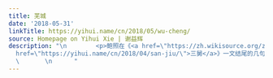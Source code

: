 ```yaml
---
title: 芜城
date: '2018-05-31'
linkTitle: https://yihui.name/cn/2018/05/wu-cheng/
source: Homepage on Yihui Xie | 谢益辉
description: "\n        <p>鲍照在《<a href=\"https://zh.wikisource.org/zh-hans/%E8%95%AA%E5%9F%8E%E8%B3%A6\">芜城赋</a>》中对比芜城（扬州）的极盛与衰败，赋末作芜城之歌，可谓悲观和无奈之极：</p>\n\n<blockquote>\n<p>边风急兮城上寒，井径灭兮丘陇残。千龄兮万代，共尽兮何言。</p>\n</blockquote>\n\n<p>千秋万代的人都会死去，再美好也终归幻灭。小到一个个人，大到一座城市，都逃不过这个命运。其实两个月前我在《<a
  href=\"https://yihui.name/cn/2018/04/san-jiu/\">三舅</a>》一文结尾的几句话，只不过是化用了这芜城之歌而已。</p>\n\n
  \       \n      "
---
```

